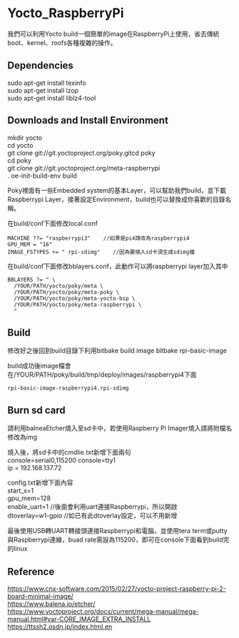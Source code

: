 # Yocto_RaspberryPi
我們可以利用Yocto build一個簡單的image在RaspberryPi上使用，省去傳統boot、kernel、roofs各種複雜的操作。
## Dependencies
sudo apt-get install texinfo  
sudo apt-get install lzop  
sudo apt-get install liblz4-tool  
## Downloads and Install Environment
mkdir yocto  
cd yocto  
git clone git://git.yoctoproject.org/poky.gitcd poky  
cd poky  
git clone git://git.yoctoproject.org/meta-raspberrypi  
. oe-init-build-env build  

Poky裡面有一些Embedded system的基本Layer，可以幫助我們build，並下載Raspberrypi Layer，接著設定Environment，build也可以替換成你喜歡的目錄名稱。

在build/conf下面修改local.conf  
```
MACHINE ??= "raspberrypi3"    //如果是pi4請改為raspberrypi4  
GPU_MEM = "16"  
IMAGE_FSTYPES += " rpi-sdimg"    //因為要燒入sd卡須生成sdimg檔  
```

在build/conf下面修改bblayers.conf，此動作可以將raspberrypi layer加入其中  
```
BBLAYERS ?= " \
  /YOUR/PATH/yocto/poky/meta \
  /YOUR/PATH/yocto/poky/meta-poky \
  /YOUR/PATH/yocto/poky/meta-yocto-bsp \
  /YOUR/PATH/yocto/poky/meta-raspberrypi \
  "
```
## Build
修改好之後回到build目錄下利用bitbake build image
bitbake rpi-basic-image

build成功後image檔會在/YOUR/PATH/poky/build/tmp/deploy/images/raspberrypi4下面

`rpi-basic-image-raspberrypi4.rpi-sdimg`

## Burn sd card
請利用balneaEtcher燒入至sd卡中，若使用Raspberry Pi Imager燒入請將附檔名修改為img  

燒入後，將sd卡中的cmdlie.txt新增下面兩句  
console=serial0,115200 console=tty1  
ip = 192.168.137.72  

config.txt新增下面內容  
start_x=1  
gpu_mem=128  
enable_uart=1   //後面會利用uart連接Raspberrypi，所以開啟  
dtoverlay=w1-gpio   //如已有此dtoverlay設定，可以不用新增  

最後使用USB轉UART轉接頭連接Raspberrypi和電腦，並使用tera term或putty與Raspberrypi連線，buad rate需設為115200，即可在console下面看到build完的linux

## Reference
https://www.cnx-software.com/2015/02/27/yocto-project-raspberry-pi-2-board-minimal-image/  
https://www.balena.io/etcher/  
https://www.yoctoproject.org/docs/current/mega-manual/mega-manual.html#var-CORE_IMAGE_EXTRA_INSTALL  
https://ttssh2.osdn.jp/index.html.en  
